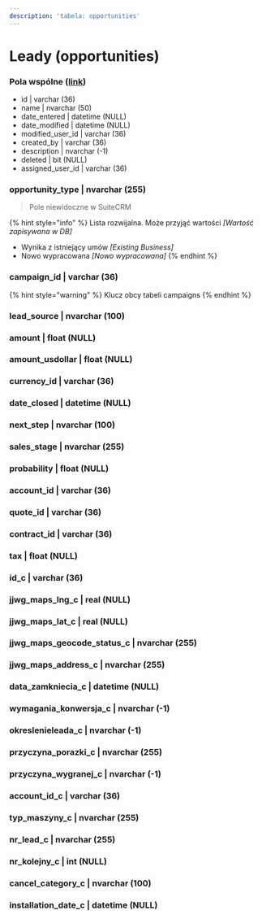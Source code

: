 ```yaml
---
description: 'tabela: opportunities'
---
```


# Leady \(opportunities\)

### Pola wspólne \([link](https://app.gitbook.com/@pio-skro/s/dokumentacja-crm/~/drafts/-Lmo1Xvz8Q5J3wfhFDSw/primary/pola-wspolne)\)

* id \| varchar \(36\)
* name \| nvarchar \(50\) 
* date\_entered \| datetime \(NULL\) 
* date\_modified \| datetime \(NULL\) 
* modified\_user\_id \| varchar \(36\) 
* created\_by \| varchar \(36\) 
* description \| nvarchar \(-1\) 
* deleted \| bit \(NULL\) 
* assigned\_user\_id \| varchar \(36\) 

### opportunity\_type \| nvarchar \(255\) 

> Pole niewidoczne w SuiteCRM

{% hint style="info" %}
Lista rozwijalna. Może przyjąć wartości _\[Wartość zapisywana w DB\]_

* Wynika z istniejący umów _\[Existing Business\]_
* Nowo wypracowana _\[Nowo wypracowana\]_
{% endhint %}

### campaign\_id \| varchar \(36\) 

{% hint style="warning" %}
Klucz obcy tabeli campaigns
{% endhint %}

### lead\_source \| nvarchar \(100\) 

### amount \| float \(NULL\) 

### amount\_usdollar \| float \(NULL\) 

### currency\_id \| varchar \(36\) 

### date\_closed \| datetime \(NULL\) 

### next\_step \| nvarchar \(100\) 

### sales\_stage \| nvarchar \(255\) 

### probability \| float \(NULL\) 

### account\_id \| varchar \(36\) 

### quote\_id \| varchar \(36\) 

### contract\_id \| varchar \(36\) 

### tax \| float \(NULL\) 

### id\_c \| varchar \(36\) 

### jjwg\_maps\_lng\_c \| real \(NULL\) 

### jjwg\_maps\_lat\_c \| real \(NULL\) 

### jjwg\_maps\_geocode\_status\_c \| nvarchar \(255\) 

### jjwg\_maps\_address\_c \| nvarchar \(255\) 

### data\_zamkniecia\_c \| datetime \(NULL\) 

### wymagania\_konwersja\_c \| nvarchar \(-1\) 

### okreslenieleada\_c \| nvarchar \(-1\) 

### przyczyna\_porazki\_c \| nvarchar \(255\) 

### przyczyna\_wygranej\_c \| nvarchar \(-1\) 

### account\_id\_c \| varchar \(36\) 

### typ\_maszyny\_c \| nvarchar \(255\) 

### nr\_lead\_c \| nvarchar \(255\) 

### nr\_kolejny\_c \| int \(NULL\) 

### cancel\_category\_c \| nvarchar \(100\) 

### installation\_date\_c \| datetime \(NULL\)

### 

